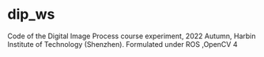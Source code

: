 # dip_ws

Code of the Digital Image Process course experiment, 2022 Autumn, Harbin Institute of Technology (Shenzhen).
Formulated under ROS ,OpenCV 4
